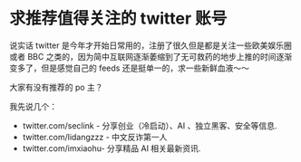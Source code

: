 # 求推荐值得关注的 twitter 账号

说实话 twitter 是今年才开始日常用的，注册了很久但是都是关注一些欧美娱乐圈或者 BBC 之类的，因为简中互联网逐渐萎缩到了无可救药的地步上推的时间逐渐变多了，但是感觉自己的 feeds 还是挺单一的，求一些新鲜血液～～

大家有没有推荐的 po 主？

我先说几个：

 - twitter.com/seclink - 分享创业（冷启动）、AI 、独立黑客、安全等信息.
 - twitter.com/lidangzzz - 中文反诈第一人
 - twitter.com/imxiaohu- 分享精品 AI 相关最新资讯.
